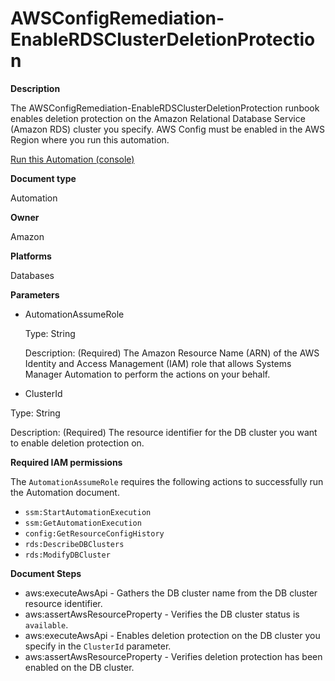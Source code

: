 # AWSConfigRemediation\-EnableRDSClusterDeletionProtection<a name="automation-aws-enable-rds-cluster-deletion-protection"></a>

**Description**

The AWSConfigRemediation\-EnableRDSClusterDeletionProtection runbook enables deletion protection on the Amazon Relational Database Service \(Amazon RDS\) cluster you specify\. AWS Config must be enabled in the AWS Region where you run this automation\.

[Run this Automation \(console\)](https://console.aws.amazon.com/systems-manager/automation/execute/AWSConfigRemediation-EnableRDSClusterDeletionProtection)

**Document type**

Automation

**Owner**

Amazon

**Platforms**

Databases

**Parameters**
+ AutomationAssumeRole

  Type: String

  Description: \(Required\) The Amazon Resource Name \(ARN\) of the AWS Identity and Access Management \(IAM\) role that allows Systems Manager Automation to perform the actions on your behalf\.
+  ClusterId

  Type: String

  Description: \(Required\) The resource identifier for the DB cluster you want to enable deletion protection on\.

**Required IAM permissions**

The `AutomationAssumeRole` requires the following actions to successfully run the Automation document\.
+ `ssm:StartAutomationExecution`
+ `ssm:GetAutomationExecution`
+ `config:GetResourceConfigHistory`
+ `rds:DescribeDBClusters`
+ `rds:ModifyDBCluster`

**Document Steps**
+ aws:executeAwsApi \- Gathers the DB cluster name from the DB cluster resource identifier\.
+ aws:assertAwsResourceProperty \- Verifies the DB cluster status is `available`\.
+ aws:executeAwsApi \- Enables deletion protection on the DB cluster you specify in the `ClusterId` parameter\.
+ aws:assertAwsResourceProperty \- Verifies deletion protection has been enabled on the DB cluster\.